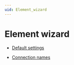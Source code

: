 ```yaml
---
uid: Element_wizard
---
```


# Element wizard

- [Default settings](xref:Default_settings)

- [Connection names](xref:Connection_names)

